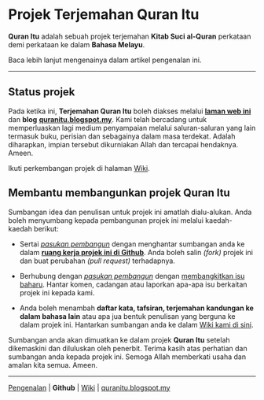 # Projek Terjemahan Quran Itu

**Quran Itu** adalah sebuah projek terjemahan **Kitab Suci al-Quran** perkataan demi perkataan ke dalam **Bahasa Melayu**.  

Baca lebih lanjut mengenainya dalam artikel pengenalan ini.

---

## Status projek
Pada ketika ini, **Terjemahan Quran Itu** boleh diakses melalui [**laman web ini**][pengenalan] dan **blog** [**quranitu.blogspot.my**][blog]. Kami telah bercadang untuk memperluaskan lagi medium penyampaian melalui saluran-saluran yang lain termasuk buku, perisian dan sebagainya dalam masa terdekat. Adalah diharapkan, impian tersebut dikurniakan Allah dan tercapai hendaknya. Ameen.

Ikuti perkembangan projek di halaman [Wiki][wiki].


## Membantu membangunkan projek Quran Itu
Sumbangan idea dan penulisan untuk projek ini amatlah dialu-alukan. Anda boleh menyumbang kepada pembangunan projek ini melalui kaedah-kaedah berikut:

- Sertai [*pasukan pembangun*][contributors] dengan menghantar sumbangan anda ke dalam [**ruang kerja projek ini di Github**][github]. Anda boleh salin *(fork)* projek ini dan buat perubahan *(pull request)* terhadapnya.

- Berhubung dengan [*pasukan pembangun*][contributors] dengan [membangkitkan isu baharu][issues]. Hantar komen, cadangan atau laporkan apa-apa isu berkaitan projek ini kepada kami.

- Anda boleh menambah **daftar kata, tafsiran, terjemahan kandungan ke dalam bahasa lain** atau apa jua bentuk penulisan yang berguna ke dalam projek ini. Hantarkan sumbangan anda ke dalam [Wiki kami di sini][wiki].

Sumbangan anda akan dimuatkan ke dalam projek **Quran Itu** setelah dikemaskini dan diluluskan oleh penerbit. Terima kasih atas perhatian dan sumbangan anda kepada projek ini. Semoga Allah memberkati usaha dan amalan kita semua. Ameen.

[contributors]: https://github.com/nikahmadz/Quran-Itu/graphs/contributors
[issues]: https://github.com/nikahmadz/Quran-Itu/issues

---

[Pengenalan][pengenalan] | **Github** | [Wiki][wiki] | [quranitu.blogspot.my][blog]

[pengenalan]: https://nikahmadz.github.io/Quran-Itu/
[github]: https://nikahmadz.github.io/Quran-Itu/
[wiki]: https://github.com/nikahmadz/Quran-Itu/wiki
[blog]: https://quranitu.blogspot.my
